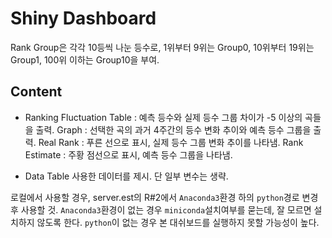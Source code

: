 # Shiny Dashboard
 Rank Group은 각각 10등씩 나눈 등수로, 1위부터 9위는 Group0, 10위부터 19위는 Group1, 100위 이하는 Group10을 부여.

## Content
   * Ranking  Fluctuation
 Table : 예측 등수와 실제 등수 그룹 차이가 -5 이상의 곡들을 출력.
 Graph : 선택한 곡의 과거 4주간의 등수 변화 추이와 예측 등수 그룹을 출력.
 Real Rank : 푸른 선으로 표시, 실제 등수 그룹 변화 추이를 나타냄.
 Rank Estimate : 주황 점선으로 표시, 예측 등수 그룹을 나타냄.

   * Data Table
 사용한 데이터를 제시. 단 일부 변수는 생략.



로컬에서 사용할 경우, server.est의 R#2에서 `Anaconda3`환경 하의 `python`경로 변경 후 사용할 것.
`Anaconda3`환경이 없는 경우 `miniconda`설치여부를 묻는데, 잘 모르면 설치하지 않도록 한다.
`python`이 없는 경우 본 대쉬보드를 실행하지 못할 가능성이 높다.

